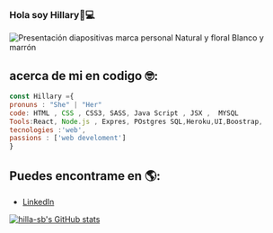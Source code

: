 ### Hola soy Hillary👋💻

![Presentación diapositivas marca personal Natural y floral  Blanco y marrón](https://user-images.githubusercontent.com/93120011/183434472-67e85712-d7dd-41c9-afe7-1739cba5165f.png)

## acerca de mi en codigo 🤓:
```js
const Hillary ={
pronuns : "She" | "Her"
code: HTML , CSS , CSS3, SASS, Java Script , JSX ,  MYSQL
Tools:React, Node.js , Expres, POstgres SQL,Heroku,UI,Boostrap,
tecnologies :'web',
passions : ['web develoment']
}
```
## Puedes encontrame en 🌎:
- [LinkedIn](https://www.linkedin.com/in/hillary-segura-blanco-667544245/)

[![hilla-sb's GitHub stats](https://github-readme-stats.vercel.app/api?username=hilla-sb)](https://github.com/anuraghazra/github-readme-stats)

<!--
**hilla-sb/hilla-sb** is a ✨ _special_ ✨ repository because its `README.md` (this file) appears on your GitHub profile.

Here are some ideas to get you started:

- 🔭 I’m currently working on ...
- 🌱 I’m currently learning ...
- 👯 I’m looking to collaborate on ...
- 🤔 I’m looking for help with ...
- 💬 Ask me about ...
- 📫 How to reach me: ...
- 😄 Pronouns: ...
- ⚡ Fun fact: ...

-->
